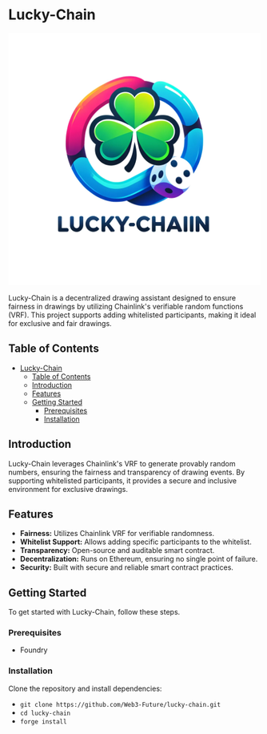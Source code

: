 # Lucky-Chain
![Lucky-Chain Logo](./public/imgs/lucky-chain.png)

Lucky-Chain is a decentralized drawing assistant designed to ensure fairness in drawings by utilizing Chainlink's verifiable random functions (VRF). This project supports adding whitelisted participants, making it ideal for exclusive and fair drawings.

## Table of Contents

- [Lucky-Chain](#lucky-chain)
  - [Table of Contents](#table-of-contents)
  - [Introduction](#introduction)
  - [Features](#features)
  - [Getting Started](#getting-started)
    - [Prerequisites](#prerequisites)
    - [Installation](#installation)

## Introduction

Lucky-Chain leverages Chainlink's VRF to generate provably random numbers, ensuring the fairness and transparency of drawing events. By supporting whitelisted participants, it provides a secure and inclusive environment for exclusive drawings.

## Features

- **Fairness:** Utilizes Chainlink VRF for verifiable randomness.
- **Whitelist Support:** Allows adding specific participants to the whitelist.
- **Transparency:** Open-source and auditable smart contract.
- **Decentralization:** Runs on Ethereum, ensuring no single point of failure.
- **Security:** Built with secure and reliable smart contract practices.

## Getting Started

To get started with Lucky-Chain, follow these steps.

### Prerequisites
- Foundry

### Installation

Clone the repository and install dependencies:
- `git clone https://github.com/Web3-Future/lucky-chain.git`
- `cd lucky-chain`
- `forge install`
